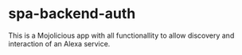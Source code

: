 # spa-backend-auth

This is a Mojolicious app with all functionallity to allow discovery and interaction of
an Alexa service.
